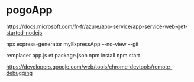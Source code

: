 # pogoApp
https://docs.microsoft.com/fr-fr/azure/app-service/app-service-web-get-started-nodejs

npx express-generator myExpressApp --no-view --git

remplacer app.js et package.json
npm install
npm start

https://developers.google.com/web/tools/chrome-devtools/remote-debugging
